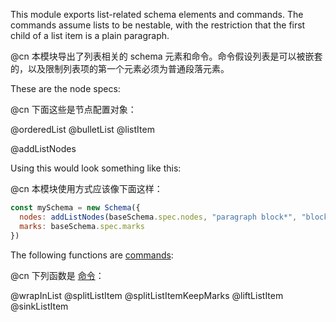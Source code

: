 This module exports list-related schema elements and commands. The
commands assume lists to be nestable, with the restriction that the
first child of a list item is a plain paragraph.

@cn 本模块导出了列表相关的 schema 元素和命令。命令假设列表是可以被嵌套的，以及限制列表项的第一个元素必须为普通段落元素。

These are the node specs:

@cn 下面这些是节点配置对象：

@orderedList
@bulletList
@listItem

@addListNodes

Using this would look something like this:

@cn 本模块使用方式应该像下面这样：

```javascript
const mySchema = new Schema({
  nodes: addListNodes(baseSchema.spec.nodes, "paragraph block*", "block"),
  marks: baseSchema.spec.marks
})
```

The following functions are [commands](/docs/guide/#commands):

@cn 下列函数是 [命令](/docs/guide/#commands)：

@wrapInList
@splitListItem
@splitListItemKeepMarks
@liftListItem
@sinkListItem
